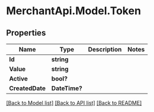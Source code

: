 # MerchantApi.Model.Token
## Properties

Name | Type | Description | Notes
------------ | ------------- | ------------- | -------------
**Id** | **string** |  | 
**Value** | **string** |  | 
**Active** | **bool?** |  | 
**CreatedDate** | **DateTime?** |  | 

[[Back to Model list]](../README.md#documentation-for-models) [[Back to API list]](../README.md#documentation-for-api-endpoints) [[Back to README]](../README.md)

